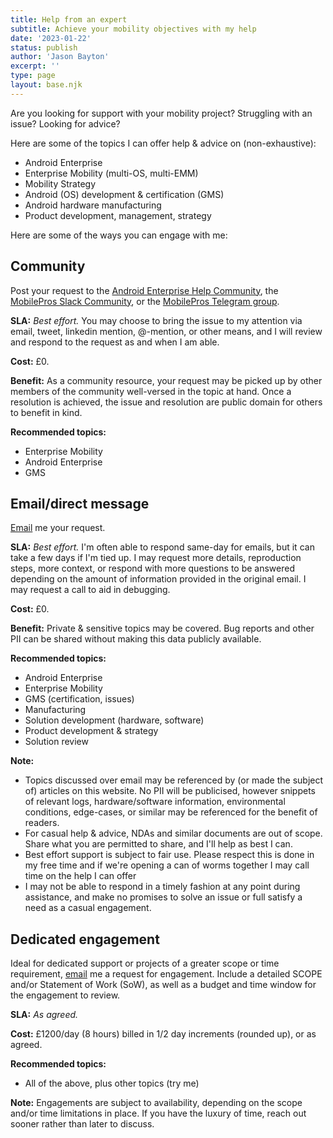 ```yaml
---
title: Help from an expert
subtitle: Achieve your mobility objectives with my help
date: '2023-01-22'
status: publish
author: 'Jason Bayton'
excerpt: ''
type: page
layout: base.njk
---
```

Are you looking for support with your mobility project? Struggling with an issue? Looking for advice?

Here are some of the topics I can offer help & advice on (non-exhaustive):

* Android Enterprise
* Enterprise Mobility (multi-OS, multi-EMM)
* Mobility Strategy 
* Android (OS) development & certification (GMS)
* Android hardware manufacturing
* Product development, management, strategy

Here are some of the ways you can engage with me:

## Community 

Post your request to the [Android Enterprise Help Community](https://support.google.com/work/android/community), the [MobilePros Slack Community](https://mobilepros.org), or the [MobilePros Telegram group](https://t.me/mobile_pros).

**SLA:** _Best effort._ You may choose to bring the issue to my attention via email, tweet, linkedin mention, @-mention, or other means, and I will review and respond to the request as and when I am able.

**Cost:** £0. 

**Benefit:** As a community resource, your request may be picked up by other members of the community well-versed in the topic at hand. Once a resolution is achieved, the issue and resolution are public domain for others to benefit in kind.

**Recommended topics:**

* Enterprise Mobility
* Android Enterprise
* GMS

## Email/direct message

[Email](mailto:jason@bayton.org) me your request.

**SLA:** _Best effort._ I'm often able to respond same-day for emails, but it can take a few days if I'm tied up. I may request more details, reproduction steps, more context, or respond with more questions to be answered depending on the amount of information provided in the original email. I may request a call to aid in debugging. 

**Cost:** £0.

**Benefit:** Private & sensitive topics may be covered. Bug reports and other PII can be shared without making this data publicly available.

**Recommended topics:**

* Android Enterprise
* Enterprise Mobility
* GMS (certification, issues)
* Manufacturing
* Solution development (hardware, software)
* Product development & strategy
* Solution review

**Note:** 

* Topics discussed over email may be referenced by (or made the subject of) articles on this website. No PII will be publicised, however snippets of relevant logs, hardware/software information, environmental conditions, edge-cases, or similar may be referenced for the benefit of readers.
* For casual help & advice, NDAs and similar documents are out of scope. Share what you are permitted to share, and I'll help as best I can.
* Best effort support is subject to fair use. Please respect this is done in my free time and if we're opening a can of worms together I may call time on the help I can offer
* I may not be able to respond in a timely fashion at any point during assistance, and make no promises to solve an issue or full satisfy a need as a casual engagement. 

## Dedicated engagement

Ideal for dedicated support or projects of a greater scope or time requirement, [email](mailto:jason@bayton.org) me a request for engagement. Include a detailed SCOPE and/or Statement of Work (SoW), as well as a budget and time window for the engagement to review. 

**SLA:** _As agreed._ 

**Cost:** £1200/day (8 hours) billed in 1/2 day increments (rounded up), or as agreed.

**Recommended topics:**

* All of the above, plus other topics (try me)

**Note:** Engagements are subject to availability, depending on the scope and/or time limitations in place. If you have the luxury of time, reach out sooner rather than later to discuss.


